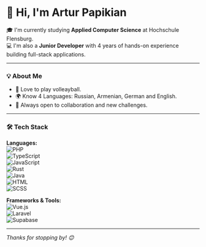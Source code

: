# 👋 Hi, I'm Artur Papikian

🎓 I'm currently studying **Applied Computer Science** at Hochschule Flensburg.  
💻 I'm also a **Junior Developer** with 4 years of hands-on experience building full-stack applications.

---

### 💡 About Me

- 🏐 Love to play volleayball.
- 🌍 Know 4 Languages: Russian, Armenian, German and English.
- 💬 Always open to collaboration and new challenges.

---

### 🛠️ Tech Stack

**Languages:**  
![PHP](https://img.shields.io/badge/PHP-777BB4?style=flat&logo=php&logoColor=white)  
![TypeScript](https://img.shields.io/badge/TypeScript-007ACC?style=flat&logo=typescript&logoColor=white)  
![JavaScript](https://img.shields.io/badge/JavaScript-F7DF1E?style=flat&logo=javascript&logoColor=black)  
![Rust](https://img.shields.io/badge/Rust-000000?style=flat&logo=rust&logoColor=white)  
![Java](https://img.shields.io/badge/Java-ED8B00?style=flat&logo=java&logoColor=white)  
![HTML](https://img.shields.io/badge/HTML5-E34F26?style=flat&logo=html5&logoColor=white)  
![SCSS](https://img.shields.io/badge/SCSS-CC6699?style=flat&logo=sass&logoColor=white)

**Frameworks & Tools:**  
![Vue.js](https://img.shields.io/badge/Vue.js-35495E?style=flat&logo=vue.js&logoColor=4FC08D)  
![Laravel](https://img.shields.io/badge/Laravel-F05340?style=flat&logo=laravel&logoColor=white)  
![Supabase](https://img.shields.io/badge/Supabase-3ECF8E?style=flat&logo=supabase&logoColor=white)

---

_Thanks for stopping by! 😊_
